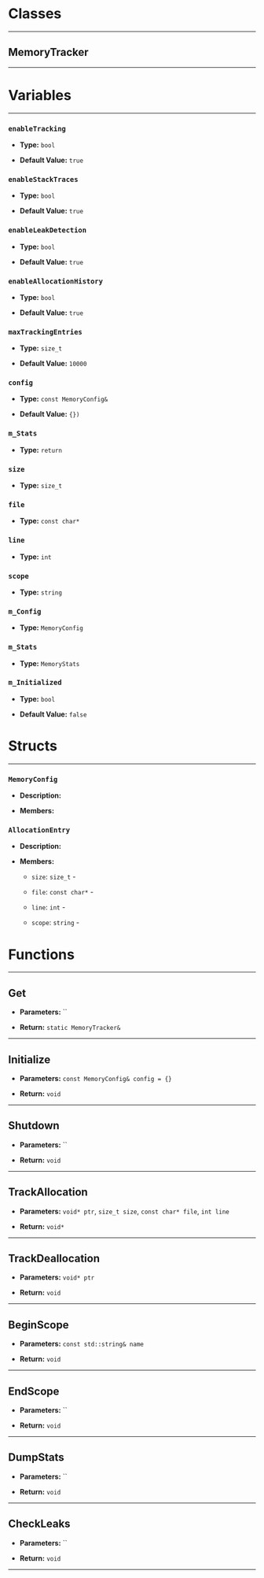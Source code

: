 # Classes
---

## MemoryTracker
---




# Variables
---

### `enableTracking`

- **Type:** `bool`

- **Default Value:** `true`



### `enableStackTraces`

- **Type:** `bool`

- **Default Value:** `true`



### `enableLeakDetection`

- **Type:** `bool`

- **Default Value:** `true`



### `enableAllocationHistory`

- **Type:** `bool`

- **Default Value:** `true`



### `maxTrackingEntries`

- **Type:** `size_t`

- **Default Value:** `10000`



### `config`

- **Type:** `const MemoryConfig&`

- **Default Value:** `{})`



### `m_Stats`

- **Type:** `return`



### `size`

- **Type:** `size_t`



### `file`

- **Type:** `const char*`



### `line`

- **Type:** `int`



### `scope`

- **Type:** `string`



### `m_Config`

- **Type:** `MemoryConfig`



### `m_Stats`

- **Type:** `MemoryStats`



### `m_Initialized`

- **Type:** `bool`

- **Default Value:** `false`




# Structs
---

### `MemoryConfig`

- **Description:** 

- **Members:**



### `AllocationEntry`

- **Description:** 

- **Members:**

  - `size`: `size_t` - 

  - `file`: `const char*` - 

  - `line`: `int` - 

  - `scope`: `string` - 




# Functions
---

## Get



- **Parameters:** ``

- **Return:** `static MemoryTracker&`

---

## Initialize



- **Parameters:** `const MemoryConfig& config = {}`

- **Return:** `void`

---

## Shutdown



- **Parameters:** ``

- **Return:** `void`

---

## TrackAllocation



- **Parameters:** `void* ptr`, `size_t size`, `const char* file`, `int line`

- **Return:** `void*`

---

## TrackDeallocation



- **Parameters:** `void* ptr`

- **Return:** `void`

---

## BeginScope



- **Parameters:** `const std::string& name`

- **Return:** `void`

---

## EndScope



- **Parameters:** ``

- **Return:** `void`

---

## DumpStats



- **Parameters:** ``

- **Return:** `void`

---

## CheckLeaks



- **Parameters:** ``

- **Return:** `void`

---
